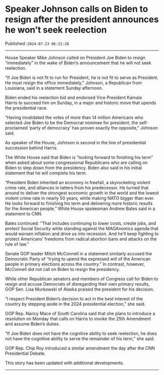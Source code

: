 # Speaker Johnson calls on Biden to resign after the president announces he won’t seek reelection

Published :`2024-07-23 06:21:28`

---

House Speaker Mike Johnson called on President Joe Biden to resign “immediately” in the wake of Biden’s announcement that he will not seek reelection.

“If Joe Biden is not fit to run for President, he is not fit to serve as President. He must resign the office immediately,” Johnson, a Republican from Louisiana, said in a statement Sunday afternoon.

Biden ended his reelection bid and endorsed Vice President Kamala Harris to succeed him on Sunday, in a major and historic move that upends the presidential race.

“Having invalidated the votes of more than 14 million Americans who selected Joe Biden to be the Democrat nominee for president, the self-proclaimed ‘party of democracy’ has proven exactly the opposite,” Johnson said.

As speaker of the House, Johnson is second in the line of presidential succession behind Harris.

The White House said that Biden is “looking forward to finishing his term” when asked about some congressional Republicans who are calling on Biden to step down from the presidency. Biden also said in his initial statement that he will complete his term.

“President Biden inherited an economy in freefall, a skyrocketing violent crime rate, and alliances in tatters from his predecessor. He turned that around to deliver the strongest economic growth in the world and the lowest violent crime rate in nearly 50 years, while making NATO bigger than ever. He looks forward to finishing his term and delivering more historic results for the American people,” White House spokesman Andrew Bates said in a statement to CNN.

Bates continued: “That includes continuing to lower costs, create jobs, and protect Social Security while standing against the MAGAnomics agenda that would worsen inflation and drive us into recession. And he’ll keep fighting to protect Americans’ freedoms from radical abortion bans and attacks on the rule of law.”

Senate GOP leader Mitch McConnell in a statement similarly accused the Democratic Party of “trying to upend the expressed will of the American people in primary elections across the country.” In contrast, however, McConnell did not call on Biden to resign the presidency.

While other Republican senators and members of Congress call for Biden to resign and accuse Democrats of disregarding their own primary results, GOP Sen. Lisa Murkowski of Alaska praised the president for his decision.

“I respect President Biden’s decision to act in the best interest of the country by stepping aside in the 2024 presidential election,” she said.

GOP Rep. Nancy Mace of South Carolina said that she plans to introduce a resolution on Monday that calls on Harris to invoke the 25th Amendment and assume Biden’s duties.

“If Joe Biden does not have the cognitive ability to seek reelection, he does not have the cognitive ability to serve the remainder of his term,” she said.

GOP Rep. Chip Roy introduced a similar amendment the day after the CNN Presidential Debate.

This story has been updated with additional developments.

---

